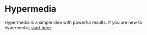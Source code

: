 # Hypermedia

Hypermedia is a simple idea with powerful results. If you are new to hypermedia, [start here](https://pointw-dev.github.io/hypermedia-docs/).